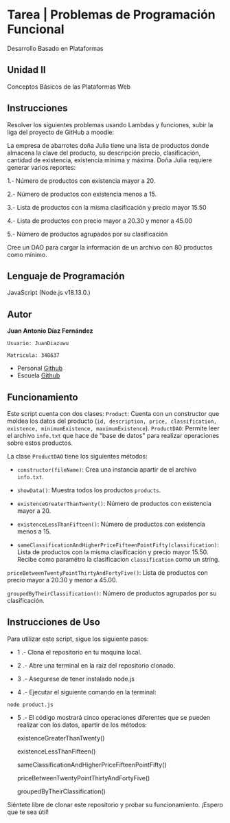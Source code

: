 # Tarea | Problemas de Programación Funcional

Desarrollo Basado en Plataformas

## Unidad II

Conceptos Básicos de las Plataformas Web

## Instrucciones

Resolver los siguientes problemas usando Lambdas y funciones, subir la liga del proyecto de GitHub a moodle:

La empresa de abarrotes doña Julia tiene una lista de productos donde almacena la clave del producto, su descripción precio, clasificación, cantidad de existencia, existencia mínima y máxima. Doña Julia requiere generar varios reportes:

1.- Número de productos con existencia mayor a 20.

2.- Número de productos con existencia menos a 15.

3.- Lista de productos con la misma clasificación y precio mayor 15.50

4.- Lista de productos con precio mayor a 20.30 y menor a 45.00

5.- Número de productos agrupados por su clasificación

Cree un DAO para cargar la información de un archivo con 80 productos como mínimo.

## Lenguaje de Programación 

JavaScript (Node.js v18.13.0.)

## Autor

**Juan Antonio Díaz Fernández**

	Usuario: JuanDiazuwu

	Matricula: 348637

* Personal [Github](https://github.com/Fuan200/) 
* Escuela [Github](https://github.com/JuanDiazuwu)

## Funcionamiento

Este script cuenta con dos clases:
    `Product`: Cuenta con un constructor que moldea los datos del producto (`id, description, price, classification, existence, minimumExistence, maximumExistence`).
    `ProductDAO`: Permite leer el archivo `info.txt` que hace de "base de datos" para realizar operaciones sobre estos productos.

La clase `ProductDAO` tiene los siguientes métodos:

* `constructor(fileName)`: Crea una instancia apartir de el archivo `info.txt`.

* `showData()`: Muestra todos los productos `products`.

* `existenceGreaterThanTwenty()`: Número de productos con existencia mayor a 20.

* `existenceLessThanFifteen()`: Número de productos con existencia menos a 15.

* `sameClassificationAndHigherPriceFifteenPointFifty(classification)`: Lista de productos con la misma clasificación y precio mayor 15.50. Recibe como paramétro la clasificacion `classification` como un string.

`priceBetweenTwentyPointThirtyAndFortyFive()`: Lista de productos con precio mayor a 20.30 y menor a 45.00.

`groupedByTheirClassification()`: Número de productos agrupados por su clasificación.

## Instrucciones de Uso

Para utilizar este script, sigue los siguiente pasos:

* 1 .- Clona el repositorio en tu maquina local.

* 2 .- Abre una terminal en la raíz del repositorio clonado.

* 3 .- Asegurese de tener instalado node.js

* 4 .- Ejecutar el siguiente comando en la terminal:

```
node product.js
```

* 5 .- El código mostrará cinco operaciones diferentes que se pueden realizar con los datos, apartir de los métodos:

    existenceGreaterThanTwenty()

    existenceLessThanFifteen()

    sameClassificationAndHigherPriceFifteenPointFifty()

    priceBetweenTwentyPointThirtyAndFortyFive()

    groupedByTheirClassification()

Siéntete libre de clonar este repositorio y probar su funcionamiento. ¡Espero que te sea útil!